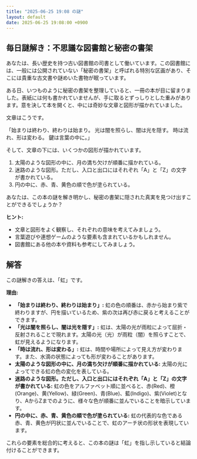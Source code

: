 ```yaml
---
title: "2025-06-25 19:08 の謎"
layout: default
date: 2025-06-25 19:08:00 +0900
---
```

## 毎日謎解き：不思議な図書館と秘密の書架

あなたは、長い歴史を持つ古い図書館の司書として働いています。この図書館には、一般には公開されていない「秘密の書架」と呼ばれる特別な区画があり、そこには貴重な古文書や謎めいた書物が眠っています。

ある日、いつものように秘密の書架を整理していると、一冊の本が目に留まりました。表紙には何も書かれていませんが、手に取るとずっしりとした重みがあります。意を決して本を開くと、中には奇妙な文章と図形が描かれていました。

文章はこうです。

「始まりは終わり、終わりは始まり。
  光は闇を照らし、闇は光を隠す。
  時は流れ、形は変わる。
  鍵は言葉の中に。」

そして、文章の下には、いくつかの図形が描かれています。

1.  太陽のような図形の中に、月の満ち欠けが順番に描かれている。
2.  迷路のような図形。ただし、入口と出口にはそれぞれ「A」と「Z」の文字が書かれている。
3.  円の中に、赤、青、黄色の順で色が塗られている。

あなたは、この本の謎を解き明かし、秘密の書架に隠された真実を見つけ出すことができるでしょうか？

**ヒント:**

*   文章と図形をよく観察し、それぞれの意味を考えてみましょう。
*   言葉遊びや連想ゲームのような要素も含まれているかもしれません。
*   図書館にある他の本や資料も参考にしてみましょう。

## 解答

この謎解きの答えは、「虹」です。

**理由:**

*   **「始まりは終わり、終わりは始まり」:** 虹の色の順番は、赤から始まり紫で終わりますが、円を描いているため、紫の次は再び赤に戻ると考えることができます。
*   **「光は闇を照らし、闇は光を隠す」:** 虹は、太陽の光が雨粒によって屈折・反射されることで現れます。太陽の光（光）が雨粒（闇）を照らすことで、虹が見えるようになります。
*   **「時は流れ、形は変わる」:** 虹は、時間や場所によって見え方が変わります。また、水滴の状態によっても形が変わることがあります。
*   **太陽のような図形の中に、月の満ち欠けが順番に描かれている:** 太陽の光によってできる虹の色の変化を表している。
*   **迷路のような図形。ただし、入口と出口にはそれぞれ「A」と「Z」の文字が書かれている:** 虹の色をアルファベット順に並べると、赤(Red)、橙(Orange)、黄(Yellow)、緑(Green)、青(Blue)、藍(Indigo)、紫(Violet)となり、AからZまでのように、様々な色が順番に並んでいることを暗示しています。
*   **円の中に、赤、青、黄色の順で色が塗られている:** 虹の代表的な色である赤、青、黄色が円状に並んでいることで、虹のアーチ状の形状を表現しています。

これらの要素を総合的に考えると、この本の謎は「虹」を指し示していると結論付けることができます。
